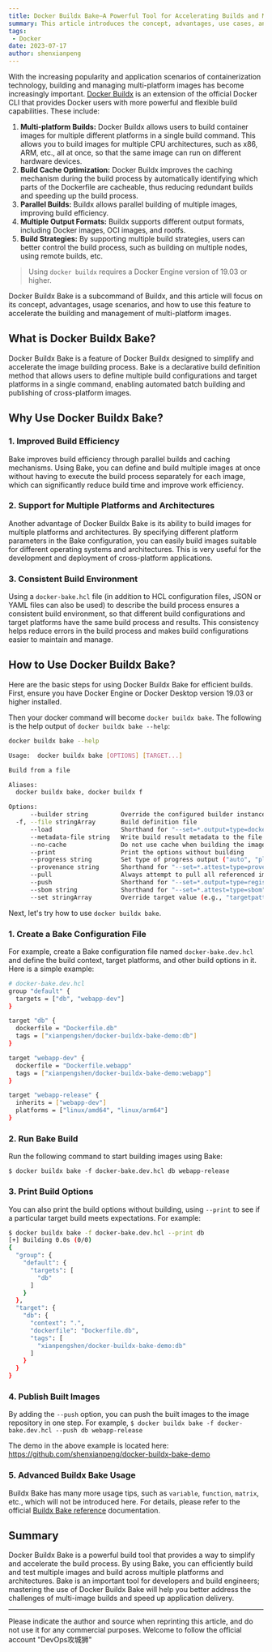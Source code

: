 ```yaml
---
title: Docker Buildx Bake—A Powerful Tool for Accelerating Builds and Managing Multi-platform Images
summary: This article introduces the concept, advantages, use cases, and how to use Docker Buildx Bake to accelerate the building and management of multi-platform images.
tags:
 - Docker
date: 2023-07-17
author: shenxianpeng
---
```


With the increasing popularity and application scenarios of containerization technology, building and managing multi-platform images has become increasingly important. [Docker Buildx](https://github.com/docker/buildx) is an extension of the official Docker CLI that provides Docker users with more powerful and flexible build capabilities.  These include:

1. **Multi-platform Builds:** Docker Buildx allows users to build container images for multiple different platforms in a single build command. This allows you to build images for multiple CPU architectures, such as x86, ARM, etc., all at once, so that the same image can run on different hardware devices.
2. **Build Cache Optimization:** Docker Buildx improves the caching mechanism during the build process by automatically identifying which parts of the Dockerfile are cacheable, thus reducing redundant builds and speeding up the build process.
3. **Parallel Builds:** Buildx allows parallel building of multiple images, improving build efficiency.
4. **Multiple Output Formats:** Buildx supports different output formats, including Docker images, OCI images, and rootfs.
5. **Build Strategies:** By supporting multiple build strategies, users can better control the build process, such as building on multiple nodes, using remote builds, etc.

> Using `docker buildx` requires a Docker Engine version of 19.03 or higher.

Docker Buildx Bake is a subcommand of Buildx, and this article will focus on its concept, advantages, usage scenarios, and how to use this feature to accelerate the building and management of multi-platform images.


## What is Docker Buildx Bake?

Docker Buildx Bake is a feature of Docker Buildx designed to simplify and accelerate the image building process. Bake is a declarative build definition method that allows users to define multiple build configurations and target platforms in a single command, enabling automated batch building and publishing of cross-platform images.


## Why Use Docker Buildx Bake?

### 1. Improved Build Efficiency

Bake improves build efficiency through parallel builds and caching mechanisms. Using Bake, you can define and build multiple images at once without having to execute the build process separately for each image, which can significantly reduce build time and improve work efficiency.


### 2. Support for Multiple Platforms and Architectures

Another advantage of Docker Buildx Bake is its ability to build images for multiple platforms and architectures. By specifying different platform parameters in the Bake configuration, you can easily build images suitable for different operating systems and architectures. This is very useful for the development and deployment of cross-platform applications.


### 3. Consistent Build Environment

Using a `docker-bake.hcl` file (in addition to HCL configuration files, JSON or YAML files can also be used) to describe the build process ensures a consistent build environment, so that different build configurations and target platforms have the same build process and results. This consistency helps reduce errors in the build process and makes build configurations easier to maintain and manage.


## How to Use Docker Buildx Bake?

Here are the basic steps for using Docker Buildx Bake for efficient builds. First, ensure you have Docker Engine or Docker Desktop version 19.03 or higher installed.

Then your docker command will become `docker buildx bake`. The following is the help output of `docker buildx bake --help`:

```bash
docker buildx bake --help

Usage:  docker buildx bake [OPTIONS] [TARGET...]

Build from a file

Aliases:
  docker buildx bake, docker buildx f

Options:
      --builder string         Override the configured builder instance
  -f, --file stringArray       Build definition file
      --load                   Shorthand for "--set=*.output=type=docker"
      --metadata-file string   Write build result metadata to the file
      --no-cache               Do not use cache when building the image
      --print                  Print the options without building
      --progress string        Set type of progress output ("auto", "plain", "tty"). Use plain to show container output (default "auto")
      --provenance string      Shorthand for "--set=*.attest=type=provenance"
      --pull                   Always attempt to pull all referenced images
      --push                   Shorthand for "--set=*.output=type=registry"
      --sbom string            Shorthand for "--set=*.attest=type=sbom"
      --set stringArray        Override target value (e.g., "targetpattern.key=value")
```

Next, let's try how to use `docker buildx bake`.


### 1. Create a Bake Configuration File

For example, create a Bake configuration file named `docker-bake.dev.hcl` and define the build context, target platforms, and other build options in it. Here is a simple example:

```bash
# docker-bake.dev.hcl
group "default" {
  targets = ["db", "webapp-dev"]
}

target "db" {
  dockerfile = "Dockerfile.db"
  tags = ["xianpengshen/docker-buildx-bake-demo:db"]
}

target "webapp-dev" {
  dockerfile = "Dockerfile.webapp"
  tags = ["xianpengshen/docker-buildx-bake-demo:webapp"]
}

target "webapp-release" {
  inherits = ["webapp-dev"]
  platforms = ["linux/amd64", "linux/arm64"]
}
```

### 2. Run Bake Build

Run the following command to start building images using Bake:

`$ docker buildx bake -f docker-bake.dev.hcl db webapp-release`

### 3. Print Build Options

You can also print the build options without building, using `--print` to see if a particular target build meets expectations. For example:

```bash
$ docker buildx bake -f docker-bake.dev.hcl --print db
[+] Building 0.0s (0/0)
{
  "group": {
    "default": {
      "targets": [
        "db"
      ]
    }
  },
  "target": {
    "db": {
      "context": ".",
      "dockerfile": "Dockerfile.db",
      "tags": [
        "xianpengshen/docker-buildx-bake-demo:db"
      ]
    }
  }
}
```

### 4. Publish Built Images

By adding the `--push` option, you can push the built images to the image repository in one step. For example, `$ docker buildx bake -f docker-bake.dev.hcl --push db webapp-release`

The demo in the above example is located here: https://github.com/shenxianpeng/docker-buildx-bake-demo

### 5. Advanced Buildx Bake Usage

Buildx Bake has many more usage tips, such as `variable`, `function`, `matrix`, etc., which will not be introduced here. For details, please refer to the official [Buildx Bake reference](https://docs.docker.com/build/bake/reference/) documentation.


## Summary

Docker Buildx Bake is a powerful build tool that provides a way to simplify and accelerate the build process.  By using Bake, you can efficiently build and test multiple images and build across multiple platforms and architectures.  Bake is an important tool for developers and build engineers; mastering the use of Docker Buildx Bake will help you better address the challenges of multi-image builds and speed up application delivery.

---

Please indicate the author and source when reprinting this article, and do not use it for any commercial purposes.  Welcome to follow the official account "DevOps攻城狮"